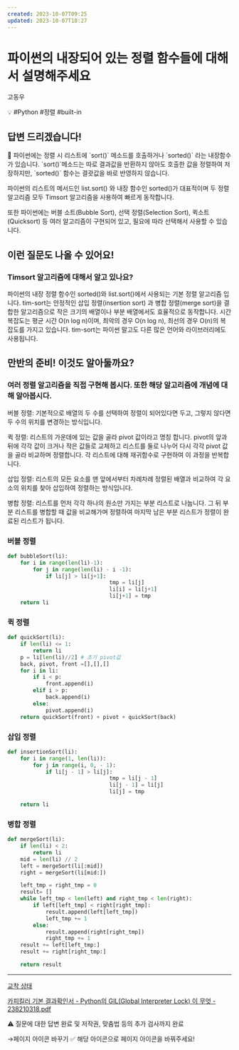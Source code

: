 ```yaml
---
created: 2023-10-07T09:25
updated: 2023-10-07T18:27
---
```

# 파이썬의 내장되어 있는 정렬 함수들에 대해서 설명해주세요

고동우

💡 #Python #정렬 #built-in 

## **답변 드리겠습니다!**

<aside>
📌 파이썬에는 정렬 시 리스트에 `sort()` 메소드를 호출하거나 `sorted()` 라는 내장함수가 있습니다. `sort()`메소드는 따로 결과값을 반환하지 않아도 호출한 값을 정렬하여 저장하지만, `sorted()` 함수는 결괏값을 바로 반영하지 않습니다.

</aside>

파이썬의 리스트의 메서드인 list.sort() 와 내장 함수인 sorted()가 대표적이며 두 정렬 알고리즘 모두 Timsort 알고리즘을 사용하여 빠르게 동작합니다.

또한 파이썬에는 버블 소트(Bubble Sort), 선택 정렬(Selection Sort), 퀵소트(Quicksort) 등 여러 알고리즘이 구현되어 있고, 필요에 따라 선택해서 사용할 수 있습니다.

## **이런 질문도 나올 수 있어요!**

### **Timsort 알고리즘에 대해서 알고 있나요?**

파이썬의 내장 정렬 함수인 sorted()와 list.sort()에서 사용되는 기본 정렬 알고리즘 입니다.
tim-sort는 안정적인 삽입 정렬(insertion sort) 과 병합 정렬(merge sort)을 결합한 알고리즘으로 작은 크기의 배열이나 부분 배열에서도 효율적으로 동작합니다.
시간 복잡도는 평균 시간 O(n log n)이며, 최악의 경우 O(n log n), 최선의 경우 O(n)의 복잡도를 가지고 있습니다.
tim-sort는 파이썬 말고도 다른 많은 언어와 라이브러리에도 사용됩니다.

## **만반의 준비! 이것도 알아둘까요?**

### **여러 정렬 알고리즘을 직접 구현해 봅시다. 또한 해당 알고리즘에 개념에 대해 알아봅시다.**

버블 정렬: 기본적으로 배열의 두 수를 선택하여 정렬이 되어있다면 두고, 그렇지 않다면 두 수의 위치를 변경하는 방식입니다.

퀵 정렬: 리스트의 가운데에 있는 값을 골라 pivot 값이라고 명칭 합니다. pivot의 앞과 뒤에 각각 값이 크거나 작은 값들로 교체하고 리스트를 둘로 나누어 다시 각각 pivot 값을 골라 비교하며 정렬합니다. 각 리스트에 대해 재귀함수로 구현하여 이 과정을 반복합니다.

삽입 정렬: 리스트의 모든 요소를 맨 앞에서부터 차례차례 정렬된 배열과 비교하여 각 요소의 위치를 찾아 삽입하여 정렬하는 방식입니다.

병합 정렬: 리스트를 먼저 각각 하나의 원소만 가지는 부분 리스트로 나눕니다. 그 뒤 부분 리스트를 병합할 때 값을 비교해가며 정렬하여 마지막 남은 부분 리스트가 정렬이 완료된 리스트가 됩니다.

### 버블 정렬

```python
def bubbleSort(li):
    for i in range(len(li)-1):
        for j in range(len(li) - i -1):
            if li[j] > li[j+1]: 
								tmp = li[j]
								li[i] = li[j+1]
								li[j+1] = tmp
    return li
```

### 퀵 정렬

```python
def quickSort(li):
    if len(li) <= 1:
        return li
    p = li[len(li)//2] # 초기 pivot값 
    back, pivot, front =[],[],[]
    for i in li:
        if i < p:
            front.append(i)
        elif i > p:
            back.append(i)
        else:
            pivot.append(i)
    return quickSort(front) + pivot + quickSort(back)
```

### 삽입 정렬

```python
def insertionSort(li):
    for i in range(1, len(li)):
        for j in range(i, 0, - 1):
            if li[j - 1] > li[j]:
								tmp = li[j - 1]
								li[j - 1] = li[j]
								li[j] = tmp

    return li
```

### 병합 정렬

```python
def mergeSort(li):
    if len(li) < 2:
        return li
    mid = len(li) // 2
    left = mergeSort(li[:mid])
    right = mergeSort(li[mid:])

    left_tmp = right_tmp = 0
    result= []
    while left_tmp < len(left) and right_tmp < len(right):
        if left[left_tmp] < right[right_tmp]:
            result.append(left[left_tmp])
            left_tmp += 1
        else:
            result.append(right[right_tmp])
            right_tmp += 1
    result += left[left_tmp:]
    result += right[right_tmp:]

    return result
```

---

[교착 상태](https://ko.wikipedia.org/wiki/교착_상태)

[카피킬러 기본 결과확인서 - Python의 GIL(Global Interpreter Lock) 이 무엇 - 238210318.pdf](%25EC%25B9%25B4%25ED%2594%25BC%25ED%2582%25AC%25EB%259F%25AC_%25EA%25B8%25B0%25EB%25B3%25B8_%25EA%25B2%25B0%25EA%25B3%25BC%25ED%2599%2595%25EC%259D%25B8%25EC%2584%259C_-_Python%25EC%259D%2598_GIL(Global_Interpreter_Lock)_%25EC%259D%25B4_%25EB%25AC%25B4%25EC%2597%2587_-_238210318.pdf)

⚠️ 질문에 대한 답변 완료 및 저작권, 맞춤법 등의 추가 검사까지 완료

→페이지 아이콘 바꾸기 ✅ 해당 아이콘으로 페이지 아이콘을 바꿔주세요!